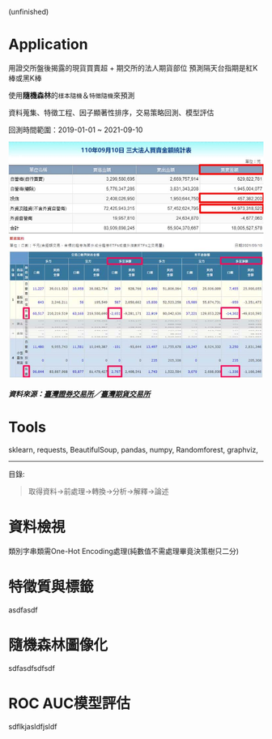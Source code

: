 (unfinished)
# Application

用證交所盤後揭露的現貨買賣超 + 期交所的法人期貨部位  預測隔天台指期是紅K棒或黑K棒

使用**隨機森林**的`樣本隨機`＆`特徵隨機`來預測

資料蒐集、特徵工程、因子顯著性排序，交易策略回測、模型評估

回測時間範圍：2019-01-01 ~ 2021-09-10

![](get_data_from.jpg)
##### 資料來源：[臺灣證券交易所](https://www.twse.com.tw/zh/page/trading/fund/BFI82U.html)／[臺灣期貨交易所](https://www.taifex.com.tw/cht/3/futContractsDate)


# Tools
sklearn, requests, BeautifulSoup, pandas, numpy, Randomforest, graphviz,

<hr>

目錄:
> 取得資料→前處理→轉換→分析→解釋→論述

# 資料檢視
類別字串類需One-Hot Encoding處理(純數值不需處理畢竟決策樹只二分)

# 特徵質與標籤
asdfasdf

# 隨機森林圖像化
sdfasdfsdfsdf

# ROC AUC模型評估
sdflkjasldfjsldf
